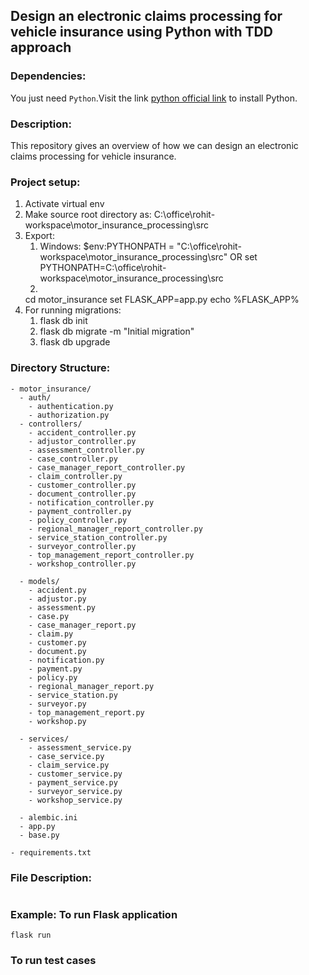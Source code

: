 ## Design an electronic claims processing for vehicle insurance using Python with TDD approach

### Dependencies:
You just need `Python`.Visit the link [python official link](https://www.python.org/downloads) to install Python.

### Description:
This repository gives an overview of how we can design an electronic claims processing for vehicle insurance.

### Project setup:
1. Activate virtual env
2. Make source root directory as: C:\office\rohit-workspace\motor_insurance_processing\src
3. Export:
   1. Windows: $env:PYTHONPATH = "C:\office\rohit-workspace\motor_insurance_processing\src"
   OR set PYTHONPATH=C:\office\rohit-workspace\motor_insurance_processing\src
   2. 
     cd motor_insurance
     set FLASK_APP=app.py
     echo %FLASK_APP%
4. For running migrations:
   1. flask db init
   2. flask db migrate -m "Initial migration"
   3. flask db upgrade

### Directory Structure:
```
- motor_insurance/
  - auth/
    - authentication.py
    - authorization.py
  - controllers/
    - accident_controller.py
    - adjustor_controller.py
    - assessment_controller.py
    - case_controller.py
    - case_manager_report_controller.py
    - claim_controller.py
    - customer_controller.py
    - document_controller.py
    - notification_controller.py
    - payment_controller.py
    - policy_controller.py
    - regional_manager_report_controller.py
    - service_station_controller.py
    - surveyor_controller.py
    - top_management_report_controller.py
    - workshop_controller.py

  - models/
    - accident.py
    - adjustor.py
    - assessment.py
    - case.py
    - case_manager_report.py
    - claim.py
    - customer.py
    - document.py
    - notification.py
    - payment.py
    - policy.py
    - regional_manager_report.py
    - service_station.py
    - surveyor.py
    - top_management_report.py
    - workshop.py

  - services/
    - assessment_service.py
    - case_service.py
    - claim_service.py
    - customer_service.py
    - payment_service.py
    - surveyor_service.py
    - workshop_service.py

  - alembic.ini
  - app.py
  - base.py

- requirements.txt
```
### File Description:
```

```


### Example: To run Flask application
```
flask run
```

### To run test cases
```

```



